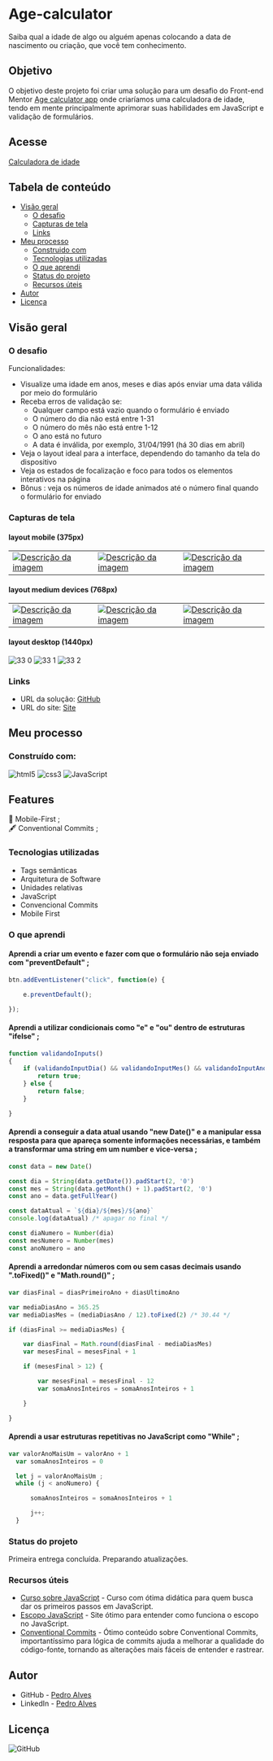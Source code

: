 # Age-calculator

Saiba qual a idade de algo ou alguém apenas colocando a data de nascimento ou criação, que você tem conhecimento.

## Objetivo

O objetivo deste projeto foi criar uma solução para um desafio do Front-end Mentor <a href="https://www.frontendmentor.io/challenges/age-calculator-app-dF9DFFpj-Q">Age calculator app</a> onde criaríamos uma calculadora de idade, tendo em mente principalmente aprimorar suas habilidades em JavaScript e validação de formulários.

## Acesse

<a href="https://spiffy-liger-ebc6b9.netlify.app/">Calculadora de idade</a>

## Tabela de conteúdo 

- [Visão geral](#visão-geral)
  - [O desafio](#o-desafio)
  - [Capturas de tela](#capturas-de-tela)
  - [Links](#links)
- [Meu processo](#meu-processo)
  - [Construido com](#construído-com)
  - [Tecnologias utilizadas](#tecnologias-utilizadas)
  - [O que aprendi](#o-que-aprendi)
  - [Status do projeto](#status-do-projeto)
  - [Recursos úteis](#recursos-úteis)
- [Autor](#autor)
- [Licença](#licença)

## Visão geral

### O desafio

Funcionalidades:

- Visualize uma idade em anos, meses e dias após enviar uma data válida por meio do formulário
- Receba erros de validação se:
  - Qualquer campo está vazio quando o formulário é enviado
  - O número do dia não está entre 1-31
  - O número do mês não está entre 1-12
  - O ano está no futuro
  - A data é inválida, por exemplo, 31/04/1991 (há 30 dias em abril)
- Veja o layout ideal para a interface, dependendo do tamanho da tela do dispositivo
- Veja os estados de focalização e foco para todos os elementos interativos na página
- Bônus : veja os números de idade animados até o número final quando o formulário for enviado

### Capturas de tela

#### layout mobile (375px) <br>

<table>
  <tr>
    <td>
      <!-- coluna 1 -->
      <a href="link_da_imagem1"><img src="https://user-images.githubusercontent.com/115605744/231649356-7a2fe141-1c73-41c9-b6b2-b6333517f30d.png" alt="Descrição da imagem"></a>
    </td>
    <td>
      <!-- coluna 2 -->
      <a href="link_da_imagem2"><img src="https://user-images.githubusercontent.com/115605744/231648645-0a1d0101-1d9c-4a59-a1dd-aed0c505a40c.png" alt="Descrição da imagem"></a>
    </td>
    <td>
      <!-- coluna 3 -->
      <a href="link_da_imagem3"><img src="https://user-images.githubusercontent.com/115605744/231648680-abf2918c-cb34-4ccf-b0d0-9867d2623708.png" alt="Descrição da imagem"></a>
    </td>
  </tr>
</table>

#### layout medium devices (768px) <br>

<table>
  <tr>
    <td>
      <!-- coluna 1 -->
      <a href="link_da_imagem1"><img src="https://user-images.githubusercontent.com/115605744/231650745-b3882f0f-3d13-4223-aeca-1bb83e80fdbc.png" alt="Descrição da imagem"></a>
    </td>
    <td>
      <!-- coluna 2 -->
      <a href="link_da_imagem2"><img src="https://user-images.githubusercontent.com/115605744/231650752-342c056f-2bdd-4628-8280-24a715931c66.png" alt="Descrição da imagem"></a>
    </td>
    <td>
      <!-- coluna 3 -->
      <a href="link_da_imagem3"><img src="https://user-images.githubusercontent.com/115605744/231650763-4c99973a-2628-4ed8-a67a-bb1ea14c9e9e.png" alt="Descrição da imagem"></a>
    </td>
  </tr>
</table>

#### layout desktop (1440px) <br>

![33 0](https://user-images.githubusercontent.com/115605744/231651292-6fa09775-58ad-4e03-8456-441f20507df6.png)
![33 1](https://user-images.githubusercontent.com/115605744/231651301-2eddf76b-3365-4f80-a0c5-d1dd8119173f.png)
![33 2](https://user-images.githubusercontent.com/115605744/231651309-cc6dd55a-3dc9-4ce5-ad90-97f84387a6e4.png)

### Links

- URL da solução: [GitHub](https://github.com/pedroaaugusto/age-calculator)
- URL do site: [Site](https://spiffy-liger-ebc6b9.netlify.app/)

## Meu processo

### Construído com:

![html5](https://img.shields.io/badge/HTML5-E34F26?style=for-the-badge&logo=html5&logoColor=white) ![css3](https://img.shields.io/badge/CSS3-1572B6?style=for-the-badge&logo=css3&logoColor=white) ![JavaScript](https://img.shields.io/badge/JavaScript-323330?style=for-the-badge&logo=javascript&logoColor=F7DF1E)

## Features

<!-- :hammer_and_wrench: @ <br> -->
:iphone: Mobile-First ; <br>
:fountain_pen: Conventional Commits ;

<!-- 

Colocar topico no proximo README

## Próximos passos (Feito)

- [X] Permitir que usuário escreva somente numeros delimitados no input 

-->


### Tecnologias utilizadas

- Tags semânticas
- Arquitetura de Software
- Unidades relativas
- JavaScript
- Convencional Commits
- Mobile First

### O que aprendi

#### Aprendi a criar um evento e fazer com que o formulário não seja enviado com "preventDefault" ;
```js
btn.addEventListener("click", function(e) {

    e.preventDefault();

});
```

#### Aprendi a utilizar condicionais como "e" e "ou" dentro de estruturas "ifelse" ;
```js
function validandoInputs()
{
    if (validandoInputDia() && validandoInputMes() && validandoInputAno()) {
        return true;
    } else {
        return false;
    }

}
```

#### Aprendi a conseguir a data atual usando "new Date()" e a manipular essa resposta para que apareça somente informações necessárias, e também a transformar uma string em um number e vice-versa ;
```js
const data = new Date()

const dia = String(data.getDate()).padStart(2, '0')
const mes = String(data.getMonth() + 1).padStart(2, '0')
const ano = data.getFullYear()

const dataAtual = `${dia}/${mes}/${ano}`
console.log(dataAtual) /* apagar no final */

const diaNumero = Number(dia)
const mesNumero = Number(mes)
const anoNumero = ano
```

#### Aprendi a arredondar números com ou sem casas decimais usando ".toFixed()" e "Math.round()" ;
```js
var diasFinal = diasPrimeiroAno + diasUltimoAno

var mediaDiasAno = 365.25
var mediaDiasMes = (mediaDiasAno / 12).toFixed(2) /* 30.44 */

if (diasFinal >= mediaDiasMes) {

    var diasFinal = Math.round(diasFinal - mediaDiasMes)
    var mesesFinal = mesesFinal + 1

    if (mesesFinal > 12) {

        var mesesFinal = mesesFinal - 12
        var somaAnosInteiros = somaAnosInteiros + 1

    }

}
```

#### Aprendi a usar estruturas repetitivas no JavaScript como "While" ;
```js
var valorAnoMaisUm = valorAno + 1
  var somaAnosInteiros = 0

  let j = valorAnoMaisUm ;
  while (j < anoNumero) {

      somaAnosInteiros = somaAnosInteiros + 1

      j++;
  }
```

### Status do projeto

Primeira entrega concluída. Preparando atualizações.

### Recursos úteis

- [Curso sobre JavaScript](https://www.cursoemvideo.com/curso/javascript/) - Curso com ótima didática para quem busca dar os primeiros passos em JavaScript.
- [Escopo JavaScript](https://medium.com/weyes/entendendo-o-uso-de-escopo-no-javascript-3669172ca5ba) - Site ótimo para entender como funciona o escopo no JavaScript.
- [Conventional Commits](https://www.conventionalcommits.org/pt-br/v1.0.0/) - Ótimo conteúdo sobre Conventional Commits, importantíssimo para lógica de commits ajuda a melhorar a qualidade do código-fonte, tornando as alterações mais fáceis de entender e rastrear.

## Autor

- GitHub - [Pedro Alves](https://github.com/pedroaaugusto)
- LinkedIn - [Pedro Alves](https://www.linkedin.com/in/pedroaalves)

## Licença

![GitHub](https://img.shields.io/github/license/pedroaaugusto/age-calculator?style=plastic)
